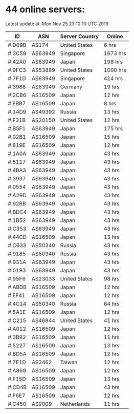 # 44 online servers:

Latest update at: Mon Nov 25 23:10:10 UTC 2019

| ID | ASN | Server Country | Online |
| -- | --- | -------------- | ------ |
| #.D09B | AS174 | United States | 6 hrs |
| #.3C59 | AS63949 | Singapore | 1673 hrs |
| #.42A0 | AS63949 | Japan | 198 hrs |
| #.9FC3 | AS53889 | United States | 1000 hrs |
| #.7F1D | AS63949 | Singapore | 414 hrs |
| #.3988 | AS63949 | Germany | 19 hrs |
| #.2CB6 | AS16509 | Japan | 12 hrs |
| #.EBB7 | AS16509 | Japan | 8 hrs |
| #.14D9 | AS49392 | Russia | 13 hrs |
| #.F31B | AS20150 | United States | 12 hrs |
| #.B5F1 | AS63949 | Japan | 175 hrs |
| #.02B1 | AS16509 | Japan | 15 hrs |
| #.819E | AS16509 | Japan | 12 hrs |
| #.1A0A | AS63949 | Japan | 43 hrs |
| #.5117 | AS63949 | Japan | 43 hrs |
| #.4BA3 | AS63949 | Japan | 43 hrs |
| #.3937 | AS63949 | Japan | 43 hrs |
| #.0554 | AS63949 | Japan | 43 hrs |
| #.A29D | AS63949 | Japan | 43 hrs |
| #.92BB | AS63949 | Japan | 43 hrs |
| #.BDC4 | AS63949 | Japan | 43 hrs |
| #.1B52 | AS63949 | Japan | 43 hrs |
| #.C353 | AS63949 | Japan | 43 hrs |
| #.44CD | AS16509 | Japan | 13 hrs |
| #.C633 | AS50340 | Russia | 43 hrs |
| #.9185 | AS50340 | Russia | 43 hrs |
| #.931A | AS63949 | Japan | 43 hrs |
| #.0193 | AS63949 | Japan | 43 hrs |
| #.95F6 | AS23033 | United States | 98 hrs |
| #.ABDB | AS16509 | Japan | 12 hrs |
| #.EF41 | AS16509 | Japan | 12 hrs |
| #.4C14 | AS50340 | Russia | 64 hrs |
| #.5A1E | AS16509 | Japan | 12 hrs |
| #.C215 | AS46844 | United States | 41 hrs |
| #.A012 | AS16509 | Japan | 12 hrs |
| #.3B92 | AS16509 | Japan | 11 hrs |
| #.5227 | AS16509 | Japan | 13 hrs |
| #.BD5A | AS16509 | Japan | 12 hrs |
| #.7E1D | AS3462 | Taiwan | 12 hrs |
| #.A869 | AS16509 | Japan | 12 hrs |
| #.F15D | AS16509 | Japan | 13 hrs |
| #.CD4B | AS16509 | Japan | 43 hrs |
| #.F6E7 | AS16509 | Japan | 12 hrs |
| #.C450 | AS9009 | Netherlands | 11 hrs |


